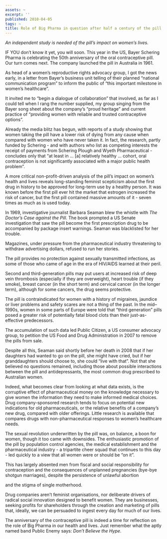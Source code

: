 ```yaml
---
assets: ~
excerpt: ''
published: 2010-04-05
tags: ~
title: Role of Big Pharma in question after half a century of the pill
---
```

*An independent study is needed of the pill’s impact on women’s lives.*

IF YOU don’t know it yet, you will soon. This year in the US, Bayer
Schering Pharma is celebrating the 50th anniversary of the oral
contraceptive pill. Our turn comes next. The company launched the pill
in Australia in 1961.

As head of a women’s reproductive rights advocacy group, I got the news
early, in a letter from Bayer’s business unit telling of their planned
“national communication program” to inform the public of “this important
milestone in women’s healthcare”.

It invited me to “begin a dialogue of collaboration” that involved, as
far as I could tell when I rang the number supplied, my group singing
from the Bayer song sheet about the company’s “proud heritage” and
current practice of “providing women with reliable and trusted
contraceptive options”.

Already the media blitz has begun, with reports of a study showing that
women taking the pill have a lower risk of dying from any cause when
compared with women who have never taken it. In fact, the research,
partly funded by Schering - and with authors who list as competing
interests the receipt of payments from Schering Plough and Wyeth
Pharmaceutical - concludes only that “at least in … [a] relatively
healthy … cohort, oral contraception is not significantly associated
with a major public health problem”.

A more critical non-profit-driven analysis of the pill’s impact on
women’s health and lives reveals long-standing feminist scepticism about
the first drug in history to be approved for long-term use by a healthy
person. It was known before the first pill ever hit the market that
estrogen increased the risk of cancer, but the first pill contained
massive amounts of it - seven times as much as is used today.

In 1969, investigative journalist Barbara Seaman blew the whistle with
*The Doctor’s Case against the Pill*. The book prompted a US Senate
investigation that saw the pill become the first prescription drug to be
accompanied by package insert warnings. Seaman was blacklisted for her
trouble.

Magazines, under pressure from the pharmaceutical industry threatening
to withdraw advertising dollars, refused to run her stories.

The pill provides no protection against sexually transmitted infections,
as some of those who came of age in the era of HIV/AIDS learned at their
peril.

Second and third-generation pills may put users at increased risk of
deep vein thrombosis (especially if they are overweight), heart trouble
(if they smoke), breast cancer (in the short term) and cervical cancer
(in the longer term), although for some cancers, the drug seems
protective.

The pill is contraindicated for women with a history of migraines,
jaundice or liver problems and safety scares are not a thing of the
past. In the mid–1990s, women in some parts of Europe were told that
“third generation” pills posed a greater risk of potentially fatal blood
clots than their just-as-effective predecessors.

The accumulation of such data led Public Citizen, a US consumer advocacy
group, to petition the US Food and Drug Administration in 2007 to remove
the pills from sale.

Despite all this, Seaman said shortly before her death in 2008 that if
her daughters had wanted to go on the pill, she might have cried, but if
her granddaughters should choose to, she could “live with that”. Not
that she believed no questions remained, including those about possible
interactions between the pill and antidepressants, the most common drug
prescribed to Australian women.

Indeed, what becomes clear from looking at what data exists, is the
corruptive effect of pharmaceutical money on the knowledge necessary to
give women the information they need to make informed medical choices.
Drug company-sponsored research tends to focus on potential new
indications for old pharmaceuticals, or the relative benefits of a
company’s new drug, compared with older offerings. Little research is
available that compares drugs with non-pharmaceutical responses to
women’s healthcare needs.

The sexual revolution underwritten by the pill was, on balance, a boon
for women, though it too came with downsides. The enthusiastic promotion
of the pill by population control agencies, the medical establishment
and the pharmaceutical industry - a tripartite cheer squad that
continues to this day - led quickly to a view that all women were or
should be “on it”.

This has largely absented men from fiscal and social responsibility for
contraception and the consequences of unplanned pregnancies (bye-bye
shotgun marriages), despite the persistence of unlawful abortion

and the stigma of single motherhood.

Drug companies aren’t feminist organisations, nor deliberate drivers of
radical social innovation designed to benefit women. They are
businesses, seeking profits for shareholders through the creation and
marketing of pills that, ideally, we can be persuaded to ingest every
day for much of our lives.

The anniversary of the contraceptive pill is indeed a time for
reflection on the role of Big Pharma in our health and lives. Just
remember what the aptly named band Public Enemy says: *Don’t Believe the
Hype*.